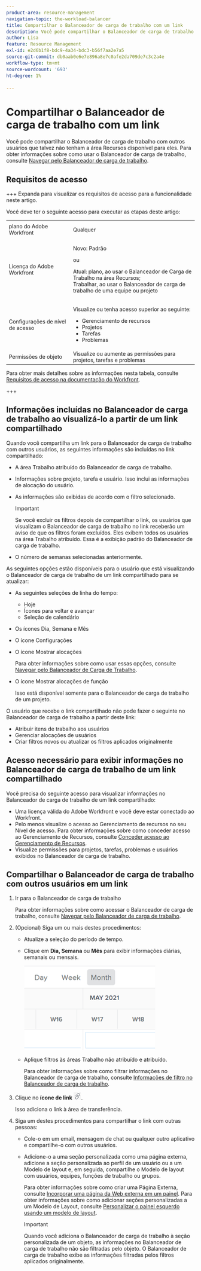 ```yaml
---
product-area: resource-management
navigation-topic: the-workload-balancer
title: Compartilhar o Balanceador de carga de trabalho com um link
description: Você pode compartilhar o Balanceador de carga de trabalho com outros usuários que talvez não tenham a área Recursos disponível para eles. Para obter informações sobre como usar o Balanceador de carga de trabalho, consulte Navegar pelo Balanceador de carga de trabalho.
author: Lisa
feature: Resource Management
exl-id: e2d6b1f8-bdc9-4a34-bdc3-b56f7aa2e7a5
source-git-commit: db0aab0e6e7e896a8e7c0afe2da709de7c3c2a4e
workflow-type: tm+mt
source-wordcount: '693'
ht-degree: 1%

---
```


# Compartilhar o Balanceador de carga de trabalho com um link

Você pode compartilhar o Balanceador de carga de trabalho com outros usuários que talvez não tenham a área Recursos disponível para eles. Para obter informações sobre como usar o Balanceador de carga de trabalho, consulte [Navegar pelo Balanceador de carga de trabalho](../../resource-mgmt/workload-balancer/navigate-the-workload-balancer.md).

## Requisitos de acesso

+++ Expanda para visualizar os requisitos de acesso para a funcionalidade neste artigo.

Você deve ter o seguinte acesso para executar as etapas deste artigo:

<table style="table-layout:auto"> 
 <col> 
 <col> 
 <tbody> 
  <tr> 
   <td role="rowheader">plano do Adobe Workfront</td> 
   <td> <p>Qualquer </p> </td> 
  </tr> 
  <tr> 
   <td role="rowheader">Licença do Adobe Workfront</td> 
   <td><p>Novo: Padrão</p>
       <p>ou</p>
       <p>Atual: plano, ao usar o Balanceador de Carga de Trabalho na área Recursos;</br>
       Trabalhar, ao usar o Balanceador de carga de trabalho de uma equipe ou projeto</p></td>
  </tr>
  <tr> 
   <td role="rowheader">Configurações de nível de acesso</td> 
   <td> <p>Visualize ou tenha acesso superior ao seguinte:</p> 
    <ul> 
     <li>Gerenciamento de recursos</li> 
     <li>Projetos</li> 
     <li>Tarefas</li> 
     <li>Problemas</li> 
    </ul>
   </td> 
  </tr> 
  <tr> 
   <td role="rowheader">Permissões de objeto</td> 
   <td>Visualize ou aumente as permissões para projetos, tarefas e problemas</td> 
  </tr> 
 </tbody> 
</table>

Para obter mais detalhes sobre as informações nesta tabela, consulte [Requisitos de acesso na documentação do Workfront](/help/quicksilver/administration-and-setup/add-users/access-levels-and-object-permissions/access-level-requirements-in-documentation.md).

+++

## Informações incluídas no Balanceador de carga de trabalho ao visualizá-lo a partir de um link compartilhado

Quando você compartilha um link para o Balanceador de carga de trabalho com outros usuários, as seguintes informações são incluídas no link compartilhado:

* A área Trabalho atribuído do Balanceador de carga de trabalho.
* Informações sobre projeto, tarefa e usuário. Isso inclui as informações de alocação do usuário.
* As informações são exibidas de acordo com o filtro selecionado.

  >[!IMPORTANT]
  >
  >Se você excluir os filtros depois de compartilhar o link, os usuários que visualizam o Balanceador de carga de trabalho no link receberão um aviso de que os filtros foram excluídos. Eles exibem todos os usuários na área Trabalho atribuído. Essa é a exibição padrão do Balanceador de carga de trabalho.

* O número de semanas selecionadas anteriormente.

As seguintes opções estão disponíveis para o usuário que está visualizando o Balanceador de carga de trabalho de um link compartilhado para se atualizar:

* As seguintes seleções de linha do tempo:

   * Hoje
   * Ícones para voltar e avançar
   * Seleção de calendário

* Os ícones Dia, Semana e Mês
* O ícone Configurações
* O ícone Mostrar alocações

  Para obter informações sobre como usar essas opções, consulte [Navegar pelo Balanceador de Carga de Trabalho](../../resource-mgmt/workload-balancer/navigate-the-workload-balancer.md).

* O ícone Mostrar alocações de função

  Isso está disponível somente para o Balanceador de carga de trabalho de um projeto.

O usuário que recebe o link compartilhado não pode fazer o seguinte no Balanceador de carga de trabalho a partir deste link:

* Atribuir itens de trabalho aos usuários
* Gerenciar alocações de usuários
* Criar filtros novos ou atualizar os filtros aplicados originalmente

## Acesso necessário para exibir informações no Balanceador de carga de trabalho de um link compartilhado

Você precisa do seguinte acesso para visualizar informações no Balanceador de carga de trabalho de um link compartilhado:

* Uma licença válida do Adobe Workfront e você deve estar conectado ao Workfront.
* Pelo menos visualize o acesso ao Gerenciamento de recursos no seu Nível de acesso. Para obter informações sobre como conceder acesso ao Gerenciamento de Recursos, consulte [Conceder acesso ao Gerenciamento de Recursos](../../administration-and-setup/add-users/configure-and-grant-access/grant-access-resource-management.md).
* Visualize permissões para projetos, tarefas, problemas e usuários exibidos no Balanceador de carga de trabalho.

## Compartilhar o Balanceador de carga de trabalho com outros usuários em um link

1. Ir para o Balanceador de carga de trabalho

   Para obter informações sobre como acessar o Balanceador de carga de trabalho, consulte [Navegar pelo Balanceador de carga de trabalho](../../resource-mgmt/workload-balancer/navigate-the-workload-balancer.md).

1. (Opcional) Siga um ou mais destes procedimentos:

   * Atualize a seleção do período de tempo.
   * Clique em **Dia, Semana** ou **Mês** para exibir informações diárias, semanais ou mensais.

     ![](assets/month-icon-on-toolbar-selected-wb-350x226.png)

   * Aplique filtros às áreas Trabalho não atribuído e atribuído.

     Para obter informações sobre como filtrar informações no Balanceador de carga de trabalho, consulte [Informações de filtro no Balanceador de carga de trabalho](../../resource-mgmt/workload-balancer/filter-information-workload-balancer.md).

1. Clique no **ícone de link** ![](assets/wb-shearable-link-icon-small.png).

   Isso adiciona o link à área de transferência.

1. Siga um destes procedimentos para compartilhar o link com outras pessoas:

   * Cole-o em um email, mensagem de chat ou qualquer outro aplicativo e compartilhe-o com outros usuários.
   * Adicione-o a uma seção personalizada como uma página externa, adicione a seção personalizada ao perfil de um usuário ou a um Modelo de layout e, em seguida, compartilhe o Modelo de layout com usuários, equipes, funções de trabalho ou grupos.

     Para obter informações sobre como criar uma Página Externa, consulte [Incorporar uma página da Web externa em um painel](../../reports-and-dashboards/dashboards/creating-and-managing-dashboards/embed-external-web-page-dashboard.md). Para obter informações sobre como adicionar seções personalizadas a um Modelo de Layout, consulte [Personalizar o painel esquerdo usando um modelo de layout](../../administration-and-setup/customize-workfront/use-layout-templates/customize-left-panel.md).

     >[!IMPORTANT]
     >
     >Quando você adiciona o Balanceador de carga de trabalho à seção personalizada de um objeto, as informações no Balanceador de carga de trabalho não são filtradas pelo objeto. O Balanceador de carga de trabalho exibe as informações filtradas pelos filtros aplicados originalmente.
